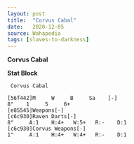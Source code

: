```yaml
---
layout: post
title:  "Corvus Cabal"
date:   2020-12-05
source: Wahapedia
tags: [slaves-to-darkness]
---
```


**Corvus Cabal**

**Stat Block**
```
 Corvus Cabal
```

```
[56f442]M     W     B     Sa    [-]
8"    1     5     6+    
[e85545]Weapons[-]
[c6c930]Raven Darts[-]
8"     A:1    H:4+   W:5+   R:-    D:1   
[c6c930]Corvus Weapons[-]
1"     A:1    H:4+   W:4+   R:-    D:1   
```


